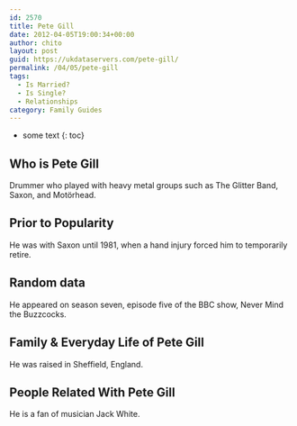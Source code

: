 ```yaml
---
id: 2570
title: Pete Gill
date: 2012-04-05T19:00:34+00:00
author: chito
layout: post
guid: https://ukdataservers.com/pete-gill/
permalink: /04/05/pete-gill
tags:
  - Is Married?
  - Is Single?
  - Relationships
category: Family Guides
---
```


* some text
{: toc}
          
          
## Who is  Pete Gill
                  
                  
                  
Drummer who played with heavy metal groups such as The Glitter Band, Saxon, and Motörhead.
                  
                
                
                
## Prior to Popularity 
                  
                  
                  
He was with Saxon until 1981, when a hand injury forced him to temporarily retire.
                  
                
                
                
## Random data 
                  
                  
                  
He appeared on season seven, episode five of the BBC show, Never Mind the Buzzcocks.
                  
                
                
                
## Family & Everyday Life of Pete Gill
                  
                  
                  
He was raised in Sheffield, England.
                  
                
                
                
## People Related With  Pete Gill
                  
                  
                  
He is a fan of musician Jack White.
                  
                
              
            
          
          
          
    
    
  
